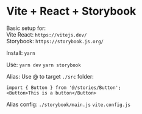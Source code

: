 # Vite + React + Storybook

Basic setup for:  
Vite React: `https://vitejs.dev/`  
Storybook: `https://storybook.js.org/`  

Install:
`yarn`

Use:
`yarn dev`
`yarn storybook`

Alias:
Use @ to target `./src` folder:
```
import { Button } from '@/stories/Button';
<Button>This is a button</Button>
```
Alias config:
`./storybook/main.js`
`vite.config.js`
